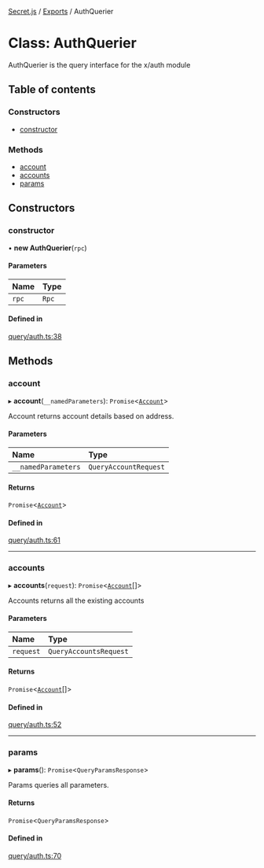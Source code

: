 [Secret.js](../README.md) / [Exports](../modules.md) / AuthQuerier

# Class: AuthQuerier

AuthQuerier is the query interface for the x/auth module

## Table of contents

### Constructors

- [constructor](AuthQuerier.md#constructor)

### Methods

- [account](AuthQuerier.md#account)
- [accounts](AuthQuerier.md#accounts)
- [params](AuthQuerier.md#params)

## Constructors

### constructor

• **new AuthQuerier**(`rpc`)

#### Parameters

| Name | Type |
| :------ | :------ |
| `rpc` | `Rpc` |

#### Defined in

[query/auth.ts:38](https://github.com/scrtlabs/secret.js/blob/839fe3d/src/query/auth.ts#L38)

## Methods

### account

▸ **account**(`__namedParameters`): `Promise`<[`Account`](../modules.md#account)\>

Account returns account details based on address.

#### Parameters

| Name | Type |
| :------ | :------ |
| `__namedParameters` | `QueryAccountRequest` |

#### Returns

`Promise`<[`Account`](../modules.md#account)\>

#### Defined in

[query/auth.ts:61](https://github.com/scrtlabs/secret.js/blob/839fe3d/src/query/auth.ts#L61)

___

### accounts

▸ **accounts**(`request`): `Promise`<[`Account`](../modules.md#account)[]\>

Accounts returns all the existing accounts

#### Parameters

| Name | Type |
| :------ | :------ |
| `request` | `QueryAccountsRequest` |

#### Returns

`Promise`<[`Account`](../modules.md#account)[]\>

#### Defined in

[query/auth.ts:52](https://github.com/scrtlabs/secret.js/blob/839fe3d/src/query/auth.ts#L52)

___

### params

▸ **params**(): `Promise`<`QueryParamsResponse`\>

Params queries all parameters.

#### Returns

`Promise`<`QueryParamsResponse`\>

#### Defined in

[query/auth.ts:70](https://github.com/scrtlabs/secret.js/blob/839fe3d/src/query/auth.ts#L70)
